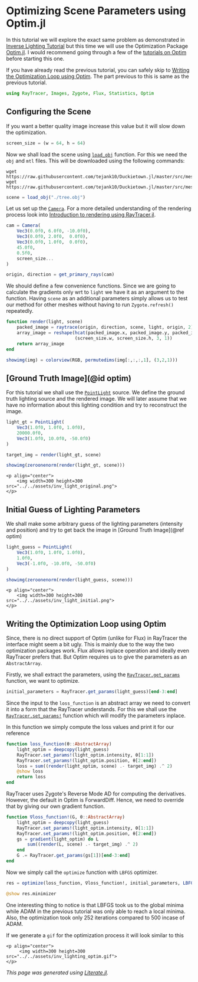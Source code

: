 # Optimizing Scene Parameters using Optim.jl

In this tutorial we will explore the exact same problem as demonstrated
in [Inverse Lighting Tutorial](@ref) but this time we will use the
Optimization Package [Optim.jl](https://julianlsolvers.github.io/Optim.jl/stable/).
I would recommend going through a few of the
[tutorials on Optim](https://julianlsolvers.github.io/Optim.jl/stable/#user/minimization/#_top)
before starting this one.

If you have already read the previous tutorial, you can safely skip to
[Writing the Optimization Loop using Optim](@ref). The part previous to this
is same as the previous tutorial.

```julia
using RayTracer, Images, Zygote, Flux, Statistics, Optim
```

## Configuring the Scene

If you want a better quality image increase this value but it will slow down the
optimization.

```julia
screen_size = (w = 64, h = 64)
```

Now we shall load the scene using [`load_obj`](@ref) function. For
this we need the `obj` and `mtl` files. This will be downloaded using
the following commands:

```
wget https://raw.githubusercontent.com/tejank10/Duckietown.jl/master/src/meshes/tree.obj
wget https://raw.githubusercontent.com/tejank10/Duckietown.jl/master/src/meshes/tree.mtl
```

```julia
scene = load_obj("./tree.obj")
```

Let us set up the [`Camera`](@ref). For a more detailed understanding of
the rendering process look into [Introduction to rendering using RayTracer.jl](@ref).

```julia
cam = Camera(
    Vec3(0.0f0, 6.0f0, -10.0f0),
    Vec3(0.0f0, 2.0f0,  0.0f0),
    Vec3(0.0f0, 1.0f0,  0.0f0),
    45.0f0,
    0.5f0,
    screen_size...
)

origin, direction = get_primary_rays(cam)
```

We should define a few convenience functions. Since we are going to calculate
the gradients only wrt to `light` we have it as an argument to the function. Having
`scene` as an additional parameters simply allows us to test our method for other
meshes without having to run `Zygote.refresh()` repeatedly.

```julia
function render(light, scene)
    packed_image = raytrace(origin, direction, scene, light, origin, 2)
    array_image = reshape(hcat(packed_image.x, packed_image.y, packed_image.z),
                          (screen_size.w, screen_size.h, 3, 1))
    return array_image
end

showimg(img) = colorview(RGB, permutedims(img[:,:,:,1], (3,2,1)))
```

## [Ground Truth Image](@id optim)

For this tutorial we shall use the [`PointLight`](@ref) source.
We define the ground truth lighting source and the rendered image. We
will later assume that we have no information about this lighting
condition and try to reconstruct the image.

```julia
light_gt = PointLight(
    Vec3(1.0f0, 1.0f0, 1.0f0),
    20000.0f0,
    Vec3(1.0f0, 10.0f0, -50.0f0)
)

target_img = render(light_gt, scene)

showimg(zeroonenorm(render(light_gt, scene)))
```

```@raw html
<p align="center">
    <img width=300 height=300 src="../../assets/inv_light_original.png">
</p>
```

## Initial Guess of Lighting Parameters

We shall make some arbitrary guess of the lighting parameters (intensity and
position) and try to get back the image in [Ground Truth Image](@ref optim)

```julia
light_guess = PointLight(
    Vec3(1.0f0, 1.0f0, 1.0f0),
    1.0f0,
    Vec3(-1.0f0, -10.0f0, -50.0f0)
)

showimg(zeroonenorm(render(light_guess, scene)))
```

```@raw html
<p align="center">
    <img width=300 height=300 src="../../assets/inv_light_initial.png">
</p>
```

## Writing the Optimization Loop using Optim

Since, there is no direct support of Optim (unlike for Flux) in RayTracer
the interface might seem a bit ugly. This is mainly due to the way the
two optimization packages work. Flux allows inplace operation and ideally
even RayTracer prefers that. But Optim requires us to give the parameters
as an `AbstractArray`.

Firstly, we shall extract the parameters, using the [`RayTracer.get_params`](@ref)
function, we want to optimize.

```julia
initial_parameters = RayTracer.get_params(light_guess)[end-3:end]
```

Since the input to the `loss_function` is an abstract array we need to
convert it into a form that the RayTracer understands. For this we
shall use the [`RayTracer.set_params!`](@ref) function which will modify the
parameters inplace.

In this function we simply compute the loss values and print it for our
reference

```julia
function loss_function(θ::AbstractArray)
    light_optim = deepcopy(light_guess)
    RayTracer.set_params!(light_optim.intensity, θ[1:1])
    RayTracer.set_params!(light_optim.position, θ[2:end])
    loss = sum((render(light_optim, scene) .- target_img) .^ 2)
    @show loss
    return loss
end
```

RayTracer uses Zygote's Reverse Mode AD for computing the derivatives.
However, the default in Optim is ForwardDiff. Hence, we need to override
that by giving our own gradient function.

```julia
function ∇loss_function!(G, θ::AbstractArray)
    light_optim = deepcopy(light_guess)
    RayTracer.set_params!(light_optim.intensity, θ[1:1])
    RayTracer.set_params!(light_optim.position, θ[2:end])
    gs = gradient(light_optim) do L
        sum((render(L, scene) .- target_img) .^ 2)
    end
    G .= RayTracer.get_params(gs[1])[end-3:end]
end
```

Now we simply call the `optimize` function with `LBFGS` optimizer.

```julia
res = optimize(loss_function, ∇loss_function!, initial_parameters, LBFGS())

@show res.minimizer
```

One interesting thing to notice is that LBFGS took us to the global minima while
ADAM in the previous tutorial was only able to reach a local minima. Also, the
optimization took only 252 iterations compared to 500 incase of ADAM.

If we generate a `gif` for the optimization process it will look similar to this
```@raw html
<p align="center">
     <img width=300 height=300 src="../../assets/inv_lighting_optim.gif">
</p>
```

*This page was generated using [Literate.jl](https://github.com/fredrikekre/Literate.jl).*


